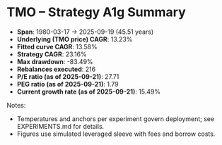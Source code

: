 # TMO – Strategy A1g Summary

- **Span**: 1980-03-17 → 2025-09-19 (45.51 years)
- **Underlying (TMO price) CAGR**: 13.23%
- **Fitted curve CAGR**: 13.58%
- **Strategy CAGR**: 23.16%
- **Max drawdown**: -83.49%
- **Rebalances executed**: 216
- **P/E ratio (as of 2025-09-21)**: 27.71
- **PEG ratio (as of 2025-09-21)**: 1.79
- **Current growth rate (as of 2025-09-21)**: 15.49%

Notes:

- Temperatures and anchors per experiment govern deployment; see EXPERIMENTS.md for details.
- Figures use simulated leveraged sleeve with fees and borrow costs.

